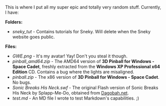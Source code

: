 This is where I put all my super epic and totally very random stuff. Currently, I have:

**Folders:**
- *sneky_tut* - Contains tutorials for Sneky. Will delete when the Sneky website goes public.

**Files:**
- *GWE.png* - It's my avatar! Yay! Don't you steal it though.
- *pinball_amd64.zip* - The AMD64 version of **3D Pinball for Windows - Space Cadet**, freshly extracted from the **Windows XP Professional x64 Edition** CD. Contains a bug where the lights are misaligned.
- *pinball.zip* - The x86 version of **3D Pinball for Windows - Space Cadet**. No bugs.
- *Sonic Breaks His Neck.swf* - The original Flash version of Sonic Breaks His Neck by Splapp-Me-Do, obtained from [Dagobah.net](https://dagobah.net/flash/Sonic_Breaks_His_Neck.swf).
- *test.md* - An MD file I wrote to test Markdown's capabilities. ;)
